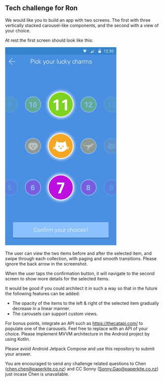 ## Tech challenge for Ron

We would like you to build an app with two screens. The first with three vertically stacked carousel-like components, and the second with a view of your choice. 

At rest the first screen should look like this:

![Alt text](/Challenge.jpeg?raw=true "Challenge")

The user can view the two items before and after the selected item, and swipe through each collection, with paging and smooth transitions. Please ignore the back arrow in the screenshot. 

When the user taps the confirmation button, it will navigate to the second screen to show more details for the selected items.

It would be good if you could architect it in such a way so that in the future the following features can be added:

- The opacity of the items to the left & right of the selected item gradually decrease in a linear manner. 
- The carousels can support custom views. 

For bonus points, integrate an API such as https://thecatapi.com/ to populate one of the carousels. Feel free to replace with an API of your choice.
Please implement MVVM architecture in the Android project by using Kotlin.

Please avoid Android Jetpack Compose and use this repository to submit your answer.

You are encouraged to send any challenge related questions to Chen (chen.chen@paperkite.co.nz) and CC Sonny (Sonny.Gao@paperkite.co.nz) just incase Chen is unavailable.



